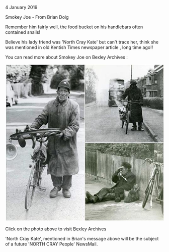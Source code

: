 4 January 2019

Smokey Joe - From Brian Doig

Remember him fairly well, the food bucket on his handlebars often contained snails!

Believe his lady friend was 'North Cray Kate' but can't trace her, think she was mentioned in old Kentish Times newspaper article , long time ago!!

You can read more about Smokey Joe on Bexley Archives :

[](https://www.facebook.com/BexleyArchives/posts/smokey-joewho-remembers-smokey-joeone-of-our-most-distinctive-local-characters-t/1046252438751573/)

![Image](images/nm0663_1.jpg)

Click on the photo above to visit Bexley Archives

'North Cray Kate', mentioned in Brian's message above will be the subject of a future 'NORTH CRAY People' NewsMail.
